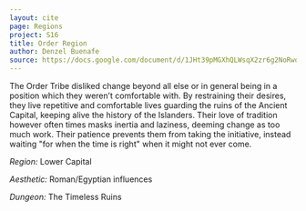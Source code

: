 ```yaml
---
layout: cite
page: Regions
project: S16
title: Order Region
author: Denzel Buenafe
source: https://docs.google.com/document/d/1JHt39pMGXhQLWsqX2zr6g2NoRwodMRkLx43RGFzTqh8/edit?usp=sharing
---
```

The Order Tribe disliked change beyond all else or in general being in a position which they weren’t comfortable with. By restraining their desires, they live repetitive and comfortable lives guarding the ruins of the Ancient Capital, keeping alive the history of the Islanders. Their love of tradition however often times masks inertia and laziness, deeming change as too much work. Their patience prevents them from taking the initiative, instead waiting "for when the time is right" when it might not ever come.

*Region:* Lower Capital

*Aesthetic:* Roman/Egyptian influences

*Dungeon:* The Timeless Ruins

